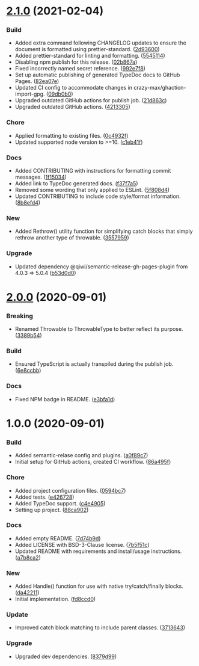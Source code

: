# [2.1.0](https://github.com/rogwilco/Try/compare/v2.0.0...v2.1.0) (2021-02-04)


### Build

* Added extra command following CHANGELOG updates to ensure the document is formatted using prettier-standard. ([2d93600](https://github.com/rogwilco/Try/commit/2d93600b66e930bb586619d4d686080f51ae312b))
* Added prettier-standard for linting and formatting. ([5545114](https://github.com/rogwilco/Try/commit/5545114b99515dcf24610d85adefd67873b32c91))
* Disabling npm publish for this release. ([02b867a](https://github.com/rogwilco/Try/commit/02b867aaacf0d9c6d01d2be674e6eb4285c9ffb2))
* Fixed incorrectly named secret reference. ([992e7f8](https://github.com/rogwilco/Try/commit/992e7f8941d2e9cbb6ce7138fa8d5553b81bc54c))
* Set up automatic publishing of generated TypeDoc docs to GitHub Pages. ([82ea07e](https://github.com/rogwilco/Try/commit/82ea07e333d3fe7e9da9af0e4a6e394f98b4eaf4))
* Updated CI config to accommodate changes in crazy-max/ghaction-import-gpg. ([09db0b0](https://github.com/rogwilco/Try/commit/09db0b061c1c6e5fcc9468a6106d1826f38ff853))
* Upgraded outdated GitHub actions for publish job. ([21d863c](https://github.com/rogwilco/Try/commit/21d863c6fb4bd5e8f2f8cd1ce6d141da429f2801))
* Upgraded outdated GitHub actions. ([4213305](https://github.com/rogwilco/Try/commit/42133058c4ef39cb88c3be4ae48bea829714f14a))

### Chore

* Applied formatting to existing files. ([0c4932f](https://github.com/rogwilco/Try/commit/0c4932f4c818a111031913a2f34195dd97ca165a))
* Updated supported node version to >=10. ([c1eb41f](https://github.com/rogwilco/Try/commit/c1eb41f5e347df7ee0f8b01234904f001e50c923))

### Docs

* Added CONTRIBUTING with instructions for formatting commit messages. ([1f15034](https://github.com/rogwilco/Try/commit/1f15034e635db6113d8ae25ff1b71d3587c29237))
* Added link to TypeDoc generated docs. ([f37f7a5](https://github.com/rogwilco/Try/commit/f37f7a504a80c17b7bc22cd270bf3ca4fe2df7e1))
* Removed some wording that only applied to ESLint. ([5f808d4](https://github.com/rogwilco/Try/commit/5f808d41df88b59884063f14aca020d838fd3477))
* Updated CONTRIBUTING to include code style/format information. ([8b8efd4](https://github.com/rogwilco/Try/commit/8b8efd4f59f11b8257314d86c5df4bf760815367))

### New

* Added Rethrow() utility function for simplifying catch blocks that simply rethrow another type of throwable. ([3557959](https://github.com/rogwilco/Try/commit/3557959278fcc00394e78f22831228a91e412086))

### Upgrade

* Updated dependency @qiwi/semantic-release-gh-pages-plugin from 4.0.3 => 5.0.4 ([b53d0d0](https://github.com/rogwilco/Try/commit/b53d0d07f56e7bcccb0306d22558d04a6547ebc9))

# [2.0.0](https://github.com/rogwilco/Try/compare/v1.0.0...v2.0.0) (2020-09-01)

### Breaking

- Renamed Throwable to ThrowableType to better reflect its purpose. ([3389b54](https://github.com/rogwilco/Try/commit/3389b549519c67680221e1c44aeaa64e1d70ba3e))

### Build

- Ensured TypeScript is actually transpiled during the publish job. ([6e8ccbb](https://github.com/rogwilco/Try/commit/6e8ccbb90be577b8459f87dd2c608dc67cfe097a))

### Docs

- Fixed NPM badge in README. ([e3bfa1d](https://github.com/rogwilco/Try/commit/e3bfa1d86777268b0c3f0ebe8f24fadcaccdd842))

# 1.0.0 (2020-09-01)

### Build

- Added semantic-relase config and plugins. ([a0f89c7](https://github.com/rogwilco/Try/commit/a0f89c7885455a8e546a2e7657710b4a4e612e74))
- Initial setup for GitHub actions, created CI workflow. ([86a495f](https://github.com/rogwilco/Try/commit/86a495f4eff26dff35c2ff276944570188c5bbaf))

### Chore

- Added project configuration files. ([0594bc7](https://github.com/rogwilco/Try/commit/0594bc73db19a6672747f9900e0178829a92ec9f))
- Added tests. ([e426728](https://github.com/rogwilco/Try/commit/e42672807a51d928bc9ddc8732d5621c442879d0))
- Added TypeDoc support. ([c4e4905](https://github.com/rogwilco/Try/commit/c4e49053faeed98473dd1f2ce7a2031259014fbf))
- Setting up project. ([88ca902](https://github.com/rogwilco/Try/commit/88ca9028a97f578445d891f3d9fbae5ada133d89))

### Docs

- Added empty README. ([7d74b9d](https://github.com/rogwilco/Try/commit/7d74b9d3a7291d579b49a6c440b9911afac2f8a7))
- Added LICENSE with BSD-3-Clause license. ([7b5f51c](https://github.com/rogwilco/Try/commit/7b5f51c8a8a7dc645f5ce5f2a5b64b3508856a12))
- Updated README with requirements and install/usage instructions. ([a7b8ca2](https://github.com/rogwilco/Try/commit/a7b8ca2865b9364e98417ed37456adc95e1d30c3))

### New

- Added Handle() function for use with native try/catch/finally blocks. ([da42211](https://github.com/rogwilco/Try/commit/da422113f22e7bce483642fcd37c67fe691f520e))
- Initial implementation. ([fd8ccd0](https://github.com/rogwilco/Try/commit/fd8ccd072251bc58437f0fb824c00fc5fd91e8ba))

### Update

- Improved catch block matching to include parent classes. ([3713643](https://github.com/rogwilco/Try/commit/371364300fad6e77ce949b80c5cefcb7b32c4b50))

### Upgrade

- Upgraded dev dependencies. ([8379d99](https://github.com/rogwilco/Try/commit/8379d999daf81aa04f0d298a53fbb8f689409714))
